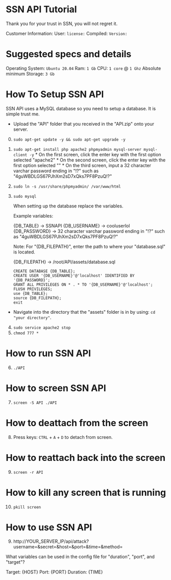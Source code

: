 # SSN API Tutorial

Thank you for your trust in SSN, you will not regret it.

Customer Information:
User: ``
license: ``
Compiled: ``
Version: ``

# Suggested specs and details

Operating System: `Ubuntu 20.04`
Ram: `1 Gb`
CPU: `1 core` @ `1 Ghz`
Absolute minimum Storage: `3 Gb`

# How To Setup SSN API

SSN API uses a MySQL database so you need to setup a database. It is simple trust me.

*   Upload the "API" folder that you received in the "API.zip" onto your server.

0.  `sudo apt-get update -y && sudo apt-get upgrade -y`
1.  `sudo apt-get install php apache2 phpmyadmin mysql-server mysql-client -y`
        * On the first screen, click the enter key with the first option selected "apache2"
        * On the second screen, click the enter key with the first option selected "<Yes>"
        * On the third screen, input a 32 character varchar password ending in "!?" such as "4guWBDLGS67PJhXm2sD7xQks7PF8PzuQ!?"
2.  `sudo ln -s /usr/share/phpmyadmin/ /var/www/html`
3.  `sudo mysql`

	When setting up the database replace the variables. 

	Example variables:

	{DB_TABLE} -> SSNAPI
	{DB_USERNAME} -> cooluserlol
	{DB_PASSWORD} -> 32 character varchar password ending in "!?" such as "4guWBDLGS67PJhXm2sD7xQks7PF8PzuQ!?"

	Note: For "{DB_FILEPATH}", enter the path to where your "database.sql" is located.

	{DB_FILEPATH} -> /root/API/assets/database.sql
	
		CREATE DATABASE {DB_TABLE};
		CREATE USER '{DB_USERNAME}'@'localhost' IDENTIFIED BY '{DB_PASSWORD}';
		GRANT ALL PRIVILEGES ON * . * TO '{DB_USERNAME}'@'localhost';
		FLUSH PRIVILEGES;
		use {DB_TABLE};
		source {DB_FILEPATH}; 
		exit

*  Navigate into the directory that the "assets" folder is in by using: `cd "your directory"`.

4. `sudo service apache2 stop`
5. `chmod 777 *`

# How to run SSN API

6. `./API`

# How to screen SSN API

7. `screen -S API ./API`

# How to deattach from the screen

8. Press keys: `CTRL` + `A` + `D` to detach from screen.

# How to reattach back into the screen

9. `screen -r API`

# How to kill any screen that is running

10. `pkill screen`

# How to use SSN API

9. http://YOUR_SERVER_IP/api/attack?username=&secret=&host=&port=&time=&method=

What variables can be used in the config file for "duration", "port", and "target"?

Target: {HOST}
Port: {PORT}
Duration: {TIME}